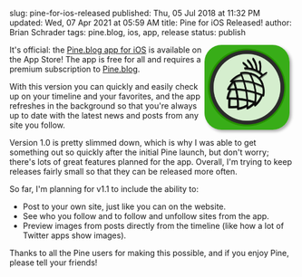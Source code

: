 slug: pine-for-ios-released
published: Thu, 05 Jul 2018 at 11:32 PM
updated: Wed, 07 Apr 2021 at 05:59 AM
title: Pine for iOS Released!
author: Brian Schrader
tags: pine.blog, ios, app, release
status: publish

<div class="image-container">
<img
    src="/images/blog/pine/pine-app-logo-light.png"
    alt="Pine.blog iOS App Logo"
    style="max-width:150px; width:80%; box-shadow:3px 3px 5px darkgrey; border-radius:30px; padding:0; margin-right:10px; float:right;"
/>
</div>

It's official: the [Pine.blog app for iOS][app] is available on the App Store! The app is free for all and requires a premium subscription to [Pine.blog](https://pine.blog).

With this version you can quickly and easily check up on your timeline and your favorites, and the app refreshes in the background so that you're always up to date with the latest news and posts from any site you follow.

Version 1.0 is pretty slimmed down, which is why I was able to get something out so quickly after the initial Pine launch, but don't worry; there's lots of great features planned for the app. Overall, I'm trying to keep releases fairly small so that they can be released more often.

So far, I'm planning for v1.1 to include the ability to:

- Post to your own site, just like you can on the website.
- See who you follow and to follow and unfollow sites from the app.
- Preview images from posts directly from the timeline (like how a lot of Twitter apps show images).

Thanks to all the Pine users for making this possible, and if you enjoy Pine, please tell your friends!

[app]: https://itunes.apple.com/us/app/pine-blog/id1401683628?ls=1&mt=8
